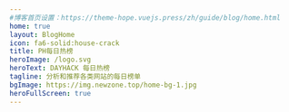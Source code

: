 ```yaml
---
#博客首页设置：https://theme-hope.vuejs.press/zh/guide/blog/home.html
home: true
layout: BlogHome
icon: fa6-solid:house-crack
title: PH每日热榜
heroImage: /logo.svg
heroText: DAYHACK 每日热榜
tagline: 分析和推荐各类网站的每日榜单
bgImage: https://img.newzone.top/home-bg-1.jpg
heroFullScreen: true
---
```

